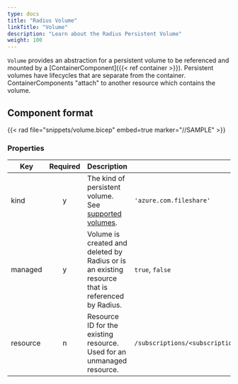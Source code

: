 ```yaml
---
type: docs
title: "Radius Volume"
linkTitle: "Volume"
description: "Learn about the Radius Persistent Volume"
weight: 100
---
```


`Volume` provides an abstraction for a persistent volume to be referenced and mounted by a [ContainerComponent]({{< ref container >}}). Persistent volumes have lifecycles that are separate from the container. ContainerComponents "attach" to another resource which contains the volume.

## Component format

{{< rad file="snippets/volume.bicep" embed=true marker="//SAMPLE" >}}

### Properties

| Key  | Required | Description | Example |
|------|:--------:|-------------|---------|
| kind | y | The kind of persistent volume. See [supported volumes](#supported-volumes). | `'azure.com.fileshare'`
| managed | y | Volume is created and deleted by Radius or is an existing resource that is referenced by Radius. | `true`, `false`
| resource | n | Resource ID for the existing resource. Used for an unmanaged resource. | `/subscriptions/<subscription>/resourceGroups/<rg/providers/Microsoft.Storage/storageAccounts/<storageAccountName>/fileServices/default/shares/<fileshareName`
